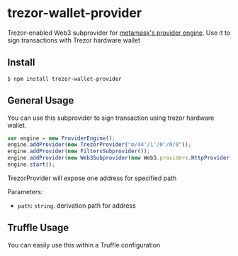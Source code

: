 # trezor-wallet-provider
Trezor-enabled Web3 subprovider for [metamask's provider engine](https://github.com/MetaMask/provider-engine). Use it to sign transactions with Trezor hardware wallet

## Install

```
$ npm install trezor-wallet-provider
```

## General Usage

You can use this subprovider to sign transaction using trezor hardware wallet.

```javascript
var engine = new ProviderEngine();
engine.addProvider(new TrezorProvider("m/44'/1'/0'/0/0"));
engine.addProvider(new FiltersSubprovider());
engine.addProvider(new Web3Subprovider(new Web3.providers.HttpProvider("http://ropsten.infura.com/{key}")));
engine.start();
```

TrezorProvider will expose one address for specified path

Parameters:

- `path`: `string`. derivation path for address

## Truffle Usage

You can easily use this within a Truffle configuration
